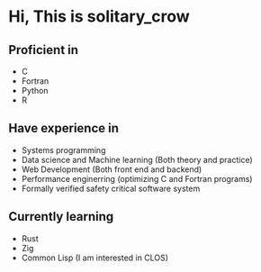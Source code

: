 
<!---
mtk2xfugaku/mtk2xfugaku is a ✨ special ✨ repository because its `README.md` (this file) appears on your GitHub profile.
You can click the Preview link to take a look at your changes.
--->

# Hi, This is solitary_crow 

## Proficient in
- C
- Fortran
- Python
- R

## Have experience in

- Systems programming 
- Data science and Machine learning (Both theory and practice)
- Web Development (Both front end and backend)
- Performance enginerring (optimizing C and Fortran programs)
- Formally verified safety critical software system


## Currently learning

- Rust
- Zig
- Common Lisp (I am interested in CLOS)
